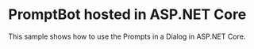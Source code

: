﻿# PromptBot hosted in ASP.NET Core
This sample shows how to use the Prompts in a Dialog in ASP.NET Core.
